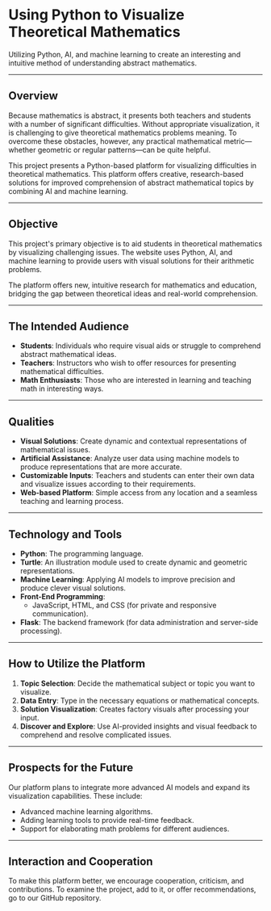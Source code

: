 # Using Python to Visualize Theoretical Mathematics

Utilizing Python, AI, and machine learning to create an interesting and intuitive method of understanding abstract mathematics.

---

## Overview

Because mathematics is abstract, it presents both teachers and students with a number of significant difficulties. Without appropriate visualization, it is challenging to give theoretical mathematics problems meaning. To overcome these obstacles, however, any practical mathematical metric—whether geometric or regular patterns—can be quite helpful.

This project presents a Python-based platform for visualizing difficulties in theoretical mathematics. This platform offers creative, research-based solutions for improved comprehension of abstract mathematical topics by combining AI and machine learning.

---

## Objective

This project's primary objective is to aid students in theoretical mathematics by visualizing challenging issues. The website uses Python, AI, and machine learning to provide users with visual solutions for their arithmetic problems.

The platform offers new, intuitive research for mathematics and education, bridging the gap between theoretical ideas and real-world comprehension.

---

## The Intended Audience

- **Students**: Individuals who require visual aids or struggle to comprehend abstract mathematical ideas.
- **Teachers**: Instructors who wish to offer resources for presenting mathematical difficulties.
- **Math Enthusiasts**: Those who are interested in learning and teaching math in interesting ways.

---

## Qualities

- **Visual Solutions**: Create dynamic and contextual representations of mathematical issues.
- **Artificial Assistance**: Analyze user data using machine models to produce representations that are more accurate.
- **Customizable Inputs**: Teachers and students can enter their own data and visualize issues according to their requirements.
- **Web-based Platform**: Simple access from any location and a seamless teaching and learning process.

---

## Technology and Tools

- **Python**: The programming language.
- **Turtle**: An illustration module used to create dynamic and geometric representations.
- **Machine Learning**: Applying AI models to improve precision and produce clever visual solutions.
- **Front-End Programming**:
  - JavaScript, HTML, and CSS (for private and responsive communication).
- **Flask**: The backend framework (for data administration and server-side processing).

---

## How to Utilize the Platform

1. **Topic Selection**: Decide the mathematical subject or topic you want to visualize.
2. **Data Entry**: Type in the necessary equations or mathematical concepts.
3. **Solution Visualization**: Creates factory visuals after processing your input.
4. **Discover and Explore**: Use AI-provided insights and visual feedback to comprehend and resolve complicated issues.

---

## Prospects for the Future

Our platform plans to integrate more advanced AI models and expand its visualization capabilities. These include:

- Advanced machine learning algorithms.
- Adding learning tools to provide real-time feedback.
- Support for elaborating math problems for different audiences.

---

## Interaction and Cooperation

To make this platform better, we encourage cooperation, criticism, and contributions. To examine the project, add to it, or offer recommendations, go to our GitHub repository.
